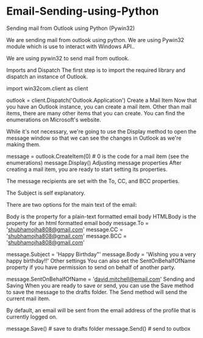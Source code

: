 # Email-Sending-using-Python
Sending mail from Outlook using Python (Pywin32)

We are sending mail from outlook using python. 
We are using Pywin32 module which is use to interact with Windows API..

We are using pywin32 to send mail from outlook.

Imports and Dispatch
The first step is to import the required library and dispatch an instance of Outlook.

import win32com.client as client

outlook = client.Dispatch('Outlook.Application')
Create a Mail Item
Now that you have an Outlook instance, you can create a mail item. Other than mail items, there are many other items that you can create. You can find the enumerations on Microsoft's website.

While it's not necessary, we're going to use the Display method to open the message window so that we can see the changes in Outlook as we're making them.

message = outlook.CreateItem(0) # 0 is the code for a mail item (see the enumerations)
message.Display()
Adjusting message properties
After creating a mail item, you are ready to start setting its properties.

The message recipients are set with the To, CC, and BCC properties.

The Subject is self explanatory.

There are two options for the main text of the email:

Body is the property for a plain-text formatted email body
HTMLBody is the property for an html formatted email body
message.To = 'shubhamojha808@gmail.com'
message.CC = 'shubhamojha808@gmail.com'
message.BCC = 'shubhamojha808@gmail.com'

message.Subject = 'Happy Birthday"'
message.Body = 'Wishing you a very happy birthday!!'
Other settings
You can also set the SentOnBehalfOfName property if you have permission to send on behalf of another party.

message.SentOnBehalfOfName = 'david.mitchell@email.com'
Sending and Saving
When you are ready to save or send, you can use the Save method to save the message to the drafts folder. The Send method will send the current mail item.

By default, an email will be sent from the email address of the profile that is currently logged on.

message.Save() # save to drafts folder
message.Send() # send to outbox
